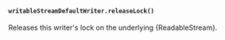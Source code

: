 #### `writableStreamDefaultWriter.releaseLock()`

<!-- YAML
added: v16.5.0
-->

Releases this writer's lock on the underlying {ReadableStream}.
